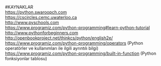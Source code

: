#KAYNAKLAR <br/>
https://python.swaroopch.com <br/>
https://cscircles.cemc.uwaterloo.ca <br/>
http://www.pyschools.com <br/>
https://www.programiz.com/python-programming#learn-python-tutorial <br/>
http://www.pythonforbeginners.com <br/>
http://openbookproject.net/thinkcs/python/english2e/ <br/>
https://www.programiz.com/python-programming/operators (Python operatörler ve kullanımları ile ilgili ayrıntılı bilgi)
https://www.programiz.com/python-programming/built-in-function (Python fonksiyonlar tablosu)
